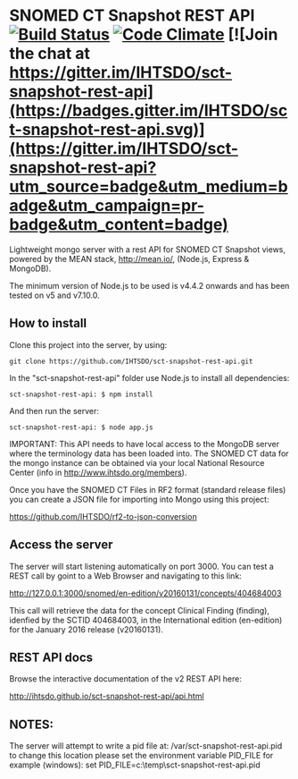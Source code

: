 # SNOMED CT Snapshot REST API [![Build Status](https://travis-ci.org/IHTSDO/sct-snapshot-rest-api.svg?branch=master)](https://travis-ci.org/IHTSDO/sct-snapshot-rest-api) [![Code Climate](https://codeclimate.com/github/IHTSDO/sct-snapshot-rest-api/badges/gpa.svg)](https://codeclimate.com/github/IHTSDO/sct-snapshot-rest-api) [![Join the chat at https://gitter.im/IHTSDO/sct-snapshot-rest-api](https://badges.gitter.im/IHTSDO/sct-snapshot-rest-api.svg)](https://gitter.im/IHTSDO/sct-snapshot-rest-api?utm_source=badge&utm_medium=badge&utm_campaign=pr-badge&utm_content=badge)

Lightweight mongo server with a rest API for SNOMED CT Snapshot views, powered by the MEAN stack, <http://mean.io/>, (Node.js, Express & MongoDB).

The minimum version of Node.js to be used is v4.4.2 onwards and has been tested on v5 and v7.10.0.

## How to install

Clone this project into the server, by using:

```
git clone https://github.com/IHTSDO/sct-snapshot-rest-api.git
```

In the "sct-snapshot-rest-api" folder use Node.js to install all dependencies:

```
sct-snapshot-rest-api: $ npm install
```

And then run the server:

```
sct-snapshot-rest-api: $ node app.js
```

IMPORTANT: This API needs to have local access to the MongoDB server where the terminology data has been loaded into. The SNOMED CT data for the mongo instance can be obtained via your local National Resource Center (info in <http://www.ihtsdo.org/members>).

Once you have the SNOMED CT Files in RF2 format (standard release files) you can create a JSON file for importing into Mongo using this project:

<https://github.com/IHTSDO/rf2-to-json-conversion>

## Access the server

The server will start listening automatically on port 3000\. You can test a REST call by goint to a Web Browser and navigating to this link:

<http://127.0.0.1:3000/snomed/en-edition/v20160131/concepts/404684003>

This call will retrieve the data for the concept Clinical Finding (finding), idenfied by the SCTID 404684003, in the International edition (en-edition) for the January 2016 release (v20160131).

## REST API docs

Browse the interactive documentation of the v2 REST API here:

<http://ihtsdo.github.io/sct-snapshot-rest-api/api.html>

## NOTES:

The server will attempt to write a pid file at: /var/sct-snapshot-rest-api.pid to change this location please set the environment variable PID_FILE for example (windows): set PID_FILE=c:\temp\sct-snapshot-rest-api.pid
